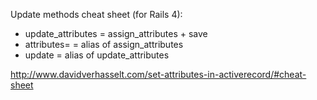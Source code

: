 Update methods cheat sheet (for Rails 4):
- update_attributes = assign_attributes + save
- attributes= = alias of assign_attributes
- update = alias of update_attributes

http://www.davidverhasselt.com/set-attributes-in-activerecord/#cheat-sheet
